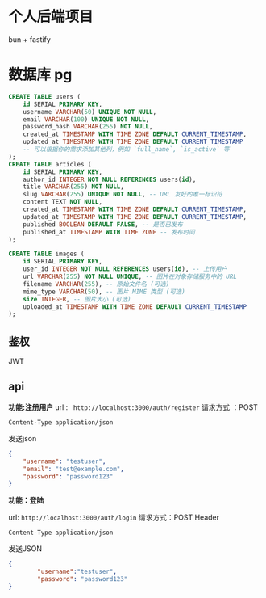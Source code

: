 # 个人后端项目

bun + fastify 

# 数据库 pg

```sql
CREATE TABLE users (
    id SERIAL PRIMARY KEY,
    username VARCHAR(50) UNIQUE NOT NULL,
    email VARCHAR(100) UNIQUE NOT NULL,
    password_hash VARCHAR(255) NOT NULL,
    created_at TIMESTAMP WITH TIME ZONE DEFAULT CURRENT_TIMESTAMP,
    updated_at TIMESTAMP WITH TIME ZONE DEFAULT CURRENT_TIMESTAMP
    -- 可以根据你的需求添加其他列，例如 `full_name`, `is_active` 等
);
CREATE TABLE articles (
    id SERIAL PRIMARY KEY,
    author_id INTEGER NOT NULL REFERENCES users(id),
    title VARCHAR(255) NOT NULL,
    slug VARCHAR(255) UNIQUE NOT NULL, -- URL 友好的唯一标识符
    content TEXT NOT NULL,
    created_at TIMESTAMP WITH TIME ZONE DEFAULT CURRENT_TIMESTAMP,
    updated_at TIMESTAMP WITH TIME ZONE DEFAULT CURRENT_TIMESTAMP,
    published BOOLEAN DEFAULT FALSE, -- 是否已发布
    published_at TIMESTAMP WITH TIME ZONE -- 发布时间
);

CREATE TABLE images (
    id SERIAL PRIMARY KEY,
    user_id INTEGER NOT NULL REFERENCES users(id), -- 上传用户
    url VARCHAR(255) NOT NULL UNIQUE, -- 图片在对象存储服务中的 URL
    filename VARCHAR(255), -- 原始文件名 (可选)
    mime_type VARCHAR(50), -- 图片 MIME 类型 (可选)
    size INTEGER, -- 图片大小 (可选)
    uploaded_at TIMESTAMP WITH TIME ZONE DEFAULT CURRENT_TIMESTAMP
);
```

## 鉴权

JWT

## api

**功能:注册用户**
url :
` http://localhost:3000/auth/register`
请求方式 ：POST
```
Content-Type application/json
```
发送json
```json
{
    "username": "testuser",
    "email": "test@example.com",
    "password": "password123"
}
```

**功能：登陆**

url:
`http://localhost:3000/auth/login`
请求方式：POST
Header
```
Content-Type application/json
```
发送JSON
```json
{
        "username":"testuser",
        "password": "password123"
}
```


